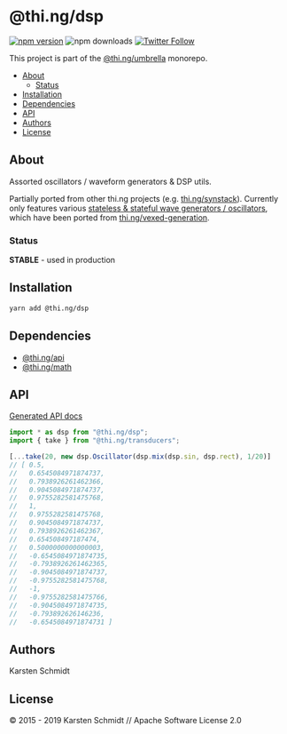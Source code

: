 <!-- This file is generated - DO NOT EDIT! -->

# @thi.ng/dsp

[![npm version](https://img.shields.io/npm/v/@thi.ng/dsp.svg)](https://www.npmjs.com/package/@thi.ng/dsp)
![npm downloads](https://img.shields.io/npm/dm/@thi.ng/dsp.svg)
[![Twitter Follow](https://img.shields.io/twitter/follow/thing_umbrella.svg?style=flat-square&label=twitter)](https://twitter.com/thing_umbrella)

This project is part of the
[@thi.ng/umbrella](https://github.com/thi-ng/umbrella/) monorepo.

- [About](#about)
  - [Status](#status)
- [Installation](#installation)
- [Dependencies](#dependencies)
- [API](#api)
- [Authors](#authors)
- [License](#license)

## About

Assorted oscillators / waveform generators & DSP utils.

Partially ported from other thi.ng projects (e.g.
[thi.ng/synstack](https://github.com/thi-ng/synstack)). Currently only
features various [stateless & stateful wave generators /
oscillators](https://github.com/thi-ng/umbrella/tree/master/packages/dsp/src/osc.ts),
which have been ported from
[thi.ng/vexed-generation](http://thi.ng/vexed-generation).

### Status

**STABLE** - used in production

## Installation

```bash
yarn add @thi.ng/dsp
```

## Dependencies

- [@thi.ng/api](https://github.com/thi-ng/umbrella/tree/master/packages/api)
- [@thi.ng/math](https://github.com/thi-ng/umbrella/tree/master/packages/math)

## API

[Generated API docs](https://docs.thi.ng/umbrella/dsp/)

```ts
import * as dsp from "@thi.ng/dsp";
import { take } from "@thi.ng/transducers";

[...take(20, new dsp.Oscillator(dsp.mix(dsp.sin, dsp.rect), 1/20)]
// [ 0.5,
//   0.6545084971874737,
//   0.7938926261462366,
//   0.9045084971874737,
//   0.9755282581475768,
//   1,
//   0.9755282581475768,
//   0.9045084971874737,
//   0.7938926261462367,
//   0.654508497187474,
//   0.5000000000000003,
//   -0.6545084971874735,
//   -0.7938926261462365,
//   -0.9045084971874737,
//   -0.9755282581475768,
//   -1,
//   -0.9755282581475766,
//   -0.9045084971874735,
//   -0.793892626146236,
//   -0.6545084971874731 ]
```

## Authors

Karsten Schmidt

## License

&copy; 2015 - 2019 Karsten Schmidt // Apache Software License 2.0
